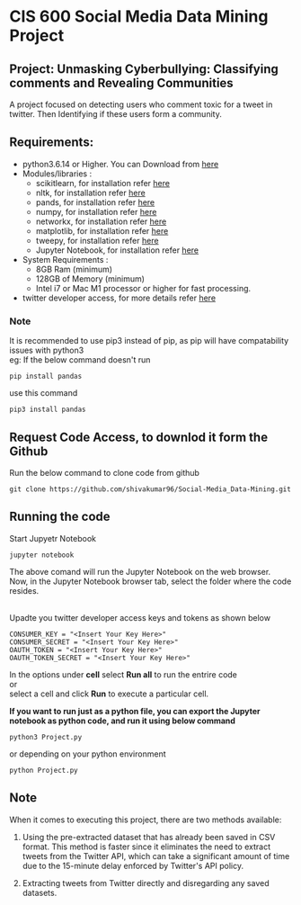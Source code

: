 # **CIS 600 Social Media Data Mining Project**

## Project: Unmasking Cyberbullying: Classifying comments and Revealing Communities
A project focused on detecting users who comment toxic for a tweet in twitter. Then Identifying if these users form a community. 

## Requirements: 
- python3.6.14 or Higher. You can Download from [here](https://www.python.org/downloads/)
- Modules/libraries :
    - scikitlearn, for installation refer [here](https://scikit-learn.org/stable/install.html)
    - nltk, for installation refer [here](https://www.nltk.org/install.html)
    - pands, for installation refer [here](https://pandas.pydata.org/docs/getting_started/install.html)
    - numpy, for installation refer [here](https://numpy.org/install/)
    - networkx, for installation refer [here](https://networkx.org/documentation/stable/install.html)
    - matplotlib, for installation refer [here](https://matplotlib.org/stable/users/installing/index.html)
    - tweepy, for installation refer [here](https://github.com/tweepy/tweepy)
    - Jupyter Notebook, for installation refer [here](https://jupyter.org/install)
- System Requirements :
    - 8GB Ram (minimum)
    - 128GB of Memory (minimum)
    - Intel i7 or Mac M1 processor or higher for fast processing.
- twitter developer access, for more details refer [here](https://developer.twitter.com/en/docs/twitter-api/getting-started/getting-access-to-the-twitter-api)
   
### Note

It is recommended to use pip3 instead of pip, as pip will have compatability issues with python3 <br />
eg: If the below command doesn't run
```
pip install pandas
```
use this command

```
pip3 install pandas
```

## Request Code Access, to downlod it form the Github 
Run the below command to clone code from github
```
git clone https://github.com/shivakumar96/Social-Media_Data-Mining.git
```

## Running the code 
Start Jupyetr Notebook <br />
```
jupyter notebook
```
The above comand will run the Jupyter Notebook on the web browser. <br />
Now, in the Jupyter Notebook browser tab, select the folder where the code resides. <br />
<br />

Upadte you twitter developer access keys and tokens as shown below 
```
CONSUMER_KEY = "<Insert Your Key Here>"
CONSUMER_SECRET = "<Insert Your Key Here>"
OAUTH_TOKEN = "<Insert Your Key Here>"
OAUTH_TOKEN_SECRET = "<Insert Your Key Here>"
```

In the options under **cell** select **Run all** to run the entrire code <br />
or <br />
select a cell and click **Run** to execute a particular cell.

**If you want to run just as a python file, you can export the Jupyter notebook as python code, and run it using below command**
```
python3 Project.py
```
or depending on your python environment
```
python Project.py
```

## Note <br />

When it comes to executing this project, there are two methods available:  <br />

1. Using the pre-extracted dataset that has already been saved in CSV format. This method is faster since it eliminates the need to extract tweets from the Twitter API, which can take a significant amount of time due to the 15-minute delay enforced by Twitter's API policy.  <br />

2. Extracting tweets from Twitter directly and disregarding any saved datasets.  <br />


